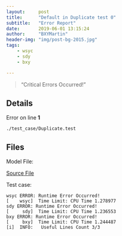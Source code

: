 ```yaml
---
layout:     post
title:      "Default in Duplicate test 0"
subtitle:   "Error Report"
date:       2019-06-01 13:15:24
author:     "BXYMartin"
header-img: "img/post-bg-2015.jpg"
tags:
    - wsyc
    - sdy
    - bxy

---
```


> “Critical Errors Occurred!”


## Details

Error on line **1**

```
./test_case/Duplicate.test
```

## Files

Model File:

[Source File](https://github.com/BXYMartin/OO-Public/blob/master/test_mdj/Duplicate.mdj)

Test case:

```
wsyc ERROR: Runtime Error Occurred!
[    wsyc]  Time Limit: CPU Time 1.278977
sdy ERROR: Runtime Error Occurred!
[     sdy]  Time Limit: CPU Time 1.236553
bxy ERROR: Runtime Error Occurred!
[     bxy]  Time Limit: CPU Time 1.244487
[i]  INFO:	 Useful Lines Count 3/3
```



